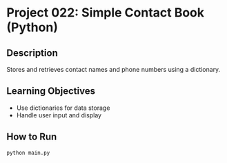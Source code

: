 # Project 022: Simple Contact Book (Python)

## Description
Stores and retrieves contact names and phone numbers using a dictionary.

## Learning Objectives
- Use dictionaries for data storage
- Handle user input and display

## How to Run
```
python main.py
```

